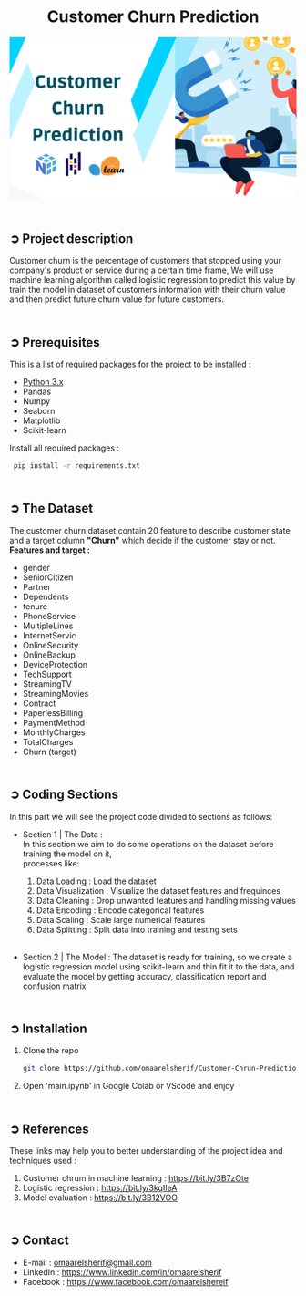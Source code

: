 <!-- PROJECT TITLE -->
**<h1 align="center">Customer Churn Prediction</h1>**

<!-- LOGO -->
<p align="center">
  <img src="Images/customer_chrun_cover.png"/>
</p>

<!-- PROJECT DESCRIPTION -->
## <br>**➲ Project description**
Customer churn is the percentage of customers that stopped using your company's product
or service during a certain time frame, We will use machine learning algorithm called logistic regression to predict this value by train the model in dataset of customers information with their churn value and then predict future churn value for future customers.

<!-- PREREQUISTIES -->
## <br>**➲ Prerequisites**
This is a list of required packages for the project to be installed :
* <a href="https://www.python.org/downloads/" target="_blank">Python 3.x</a>
* Pandas 
* Numpy
* Seaborn
* Matplotlib
* Scikit-learn

Install all required packages :
 ```sh
  pip install -r requirements.txt
  ```

<!-- THE DATASET -->
## <br>**➲ The Dataset**
The customer churn dataset contain 20 feature to describe customer state
and a target column **"Churn"** which decide if the customer stay or not.
<br>**Features and target :**
- gender
- SeniorCitizen
- Partner
- Dependents
- tenure
- PhoneService
- MultipleLines
- InternetServic 
- OnlineSecurity
- OnlineBackup
- DeviceProtection
- TechSupport
- StreamingTV
- StreamingMovies
- Contract 
- PaperlessBilling 
- PaymentMethod
- MonthlyCharges
- TotalCharges
- Churn (target)

<!-- CODING SECTIONS -->
## <br>**➲ Coding Sections**
In this part we will see the project code divided to sections as follows:
<br>

- Section 1 | The Data :<br>
In this section we aim to do some operations on the dataset before training the model on it,
<br>processes like:
  1. Data Loading : Load the dataset
  2. Data Visualization : Visualize the dataset features and frequinces
  3. Data Cleaning : Drop unwanted features and handling missing values 
  4. Data Encoding : Encode categorical features
  5. Data Scaling : Scale large numerical features
  6. Data Splitting : Split data into training and testing sets<br><br>

- Section 2 | The Model :
The dataset is ready for training, so we create a logistic regression model using scikit-learn and thin fit it to the data, and evaluate the model by getting accuracy, classification report and confusion matrix<br>

<!-- INSTALLATION -->
## <br>**➲ Installation**
1. Clone the repo
   ```sh
   git clone https://github.com/omaarelsherif/Customer-Chrun-Prediction-Using-Machine-Learning.git
   ```
2. Open 'main.ipynb' in Google Colab or VScode and enjoy

<!-- REFERENCES -->
## <br>**➲ References**
These links may help you to better understanding of the project idea and techniques used :
1. Customer chrum in machine learning : https://bit.ly/3B7zOte
2. Logistic regression : https://bit.ly/3kqIIeA
3. Model evaluation : https://bit.ly/3B12VOO

<!-- CONTACT -->
## <br>**➲ Contact**
- E-mail   : [omaarelsherif@gmail.com](mailto:omaarelsherif@gmail.com)
- LinkedIn : https://www.linkedin.com/in/omaarelsherif
- Facebook : https://www.facebook.com/omaarelshereif
